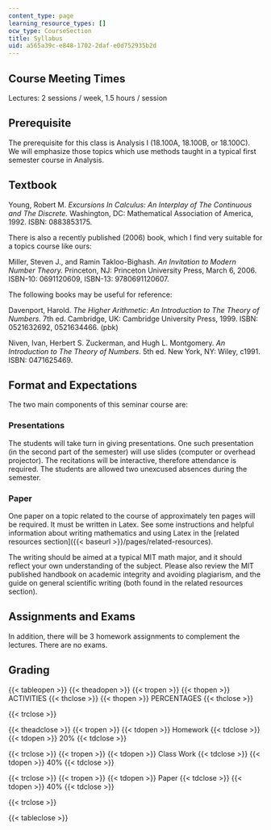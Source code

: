 ```yaml
---
content_type: page
learning_resource_types: []
ocw_type: CourseSection
title: Syllabus
uid: a565a39c-e848-1702-2daf-e0d752935b2d
---
```


Course Meeting Times
--------------------

Lectures: 2 sessions / week, 1.5 hours / session

Prerequisite
------------

The prerequisite for this class is Analysis I (18.100A, 18.100B, or 18.100C). We will emphasize those topics which use methods taught in a typical first semester course in Analysis.

Textbook
--------

Young, Robert M. _Excursions In Calculus: An Interplay of The Continuous and The Discrete._ Washington, DC: Mathematical Association of America, 1992. ISBN: 0883853175.

There is also a recently published (2006) book, which I find very suitable for a topics course like ours:

Miller, Steven J., and Ramin Takloo-Bighash. _An Invitation to Modern Number Theory._ Princeton, NJ: Princeton University Press, March 6, 2006. ISBN-10: 0691120609, ISBN-13: 9780691120607.

The following books may be useful for reference:

Davenport, Harold. _The Higher Arithmetic_: _An Introduction to The Theory of Numbers._ 7th ed. Cambridge, UK: Cambridge University Press, 1999. ISBN: 0521632692, 0521634466. (pbk)

Niven, Ivan, Herbert S. Zuckerman, and Hugh L. Montgomery. _An Introduction to The Theory of Numbers_. 5th ed. New York, NY: Wiley, c1991. ISBN: 0471625469.

Format and Expectations
-----------------------

The two main components of this seminar course are:

### Presentations

The students will take turn in giving presentations. One such presentation (in the second part of the semester) will use slides (computer or overhead projector). The recitations will be interactive, therefore attendance is required. The students are allowed two unexcused absences during the semester.

### Paper

One paper on a topic related to the course of approximately ten pages will be required. It must be written in Latex. See some instructions and helpful information about writing mathematics and using Latex in the [related resources section]({{< baseurl >}}/pages/related-resources).

The writing should be aimed at a typical MIT math major, and it should reflect your own understanding of the subject. Please also review the MIT published handbook on academic integrity and avoiding plagiarism, and the guide on general scientific writing (both found in the related resources section).

Assignments and Exams
---------------------

In addition, there will be 3 homework assignments to complement the lectures. There are no exams.

Grading
-------

{{< tableopen >}}
{{< theadopen >}}
{{< tropen >}}
{{< thopen >}}
ACTIVITIES
{{< thclose >}}
{{< thopen >}}
PERCENTAGES
{{< thclose >}}

{{< trclose >}}

{{< theadclose >}}
{{< tropen >}}
{{< tdopen >}}
Homework
{{< tdclose >}}
{{< tdopen >}}
20%
{{< tdclose >}}

{{< trclose >}}
{{< tropen >}}
{{< tdopen >}}
Class Work
{{< tdclose >}}
{{< tdopen >}}
40%
{{< tdclose >}}

{{< trclose >}}
{{< tropen >}}
{{< tdopen >}}
Paper
{{< tdclose >}}
{{< tdopen >}}
40%
{{< tdclose >}}

{{< trclose >}}

{{< tableclose >}}